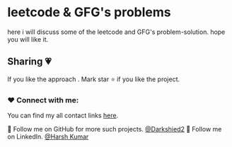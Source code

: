 # leetcode & GFG's problems
here i will discuss some of the leetcode and GFG's problem-solution.
hope you will like it.
## Sharing 💗

If you like the approach . Mark star ⭐ if you like the project.
### ❤️ Connect with me:

You can find my all contact links [here](https://harshkumar.vercel.app).

💙 Follow me on GitHub for more such projects. [@Darkshied2](https://github.com/Darkshied2)
💙 Follow me on LinkedIn. [@Harsh Kumar](https://github.com/Darkshied2](https://www.linkedin.com/in/harsh-kumar-71a78b228)https://www.linkedin.com/in/harsh-kumar-71a78b228)
